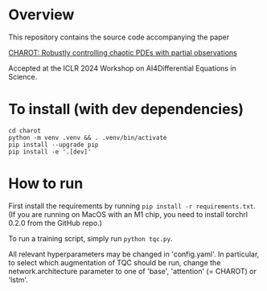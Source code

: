 # Overview

This repository contains the source code accompanying the paper

[CHAROT: Robustly controlling chaotic PDEs with partial observations](https://openreview.net/pdf?id=SytuCWihJr)

Accepted at the ICLR 2024 Workshop on AI4Differential Equations in Science.

# To install (with dev dependencies)

```
cd charot
python -m venv .venv && . .venv/bin/activate
pip install --upgrade pip
pip install -e '.[dev]'
```

# How to run

First install the requirements by running `pip install -r requirements.txt`. (If you are running on MacOS with an M1 chip, you need to install torchrl 0.2.0 from the GitHub repo.)

To run a training script, simply run `python tqc.py`.

All relevant hyperparameters may be changed in 'config.yaml'. In particular, to select which augmentation of TQC should be run, change the network.architecture parameter to one of 'base', 'attention' (= CHAROT) or 'lstm'.


